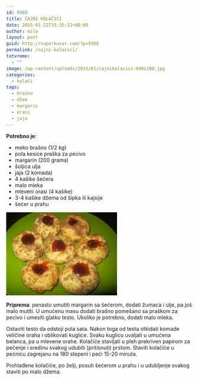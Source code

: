 ```yaml
---
id: 9368
title: ČAJNI KOLAČIĆI
date: 2015-01-22T15:35:12+00:00
author: mila
layout: post
guid: http://superkuvar.com/?p=9368
permalink: /cajni-kolacici/
totvreme:
  - ""
image: /wp-content/uploads/2015/01/cajnikolacici-940x198.jpg
categories:
  - kolači
tags:
  - brašno
  - džem
  - margarin
  - orasi
  - jaja
---
```

**Potrebno je**:

  * meko brašno (1/2 kg)
  * pola kesice praška za pecivo
  * margarin (200 grama)
  * šoljica ulja
  * jaja (2 komada)
  * 4 kašike šećera
  * malo mleka
  * mleveni orasi (4 kašike)
  * 3-4 kašike džema od šipka ili kajsije
  * šećer u prahu

[<img class="alignnone size-medium wp-image-9370" src="/wp-content/uploads/2015/01/cajnikolacici-1024x768.jpg" alt="cajnikolacici" width="300" height="225" />](/wp-content/uploads/2015/01/cajnikolacici.jpg)

**Priprema**: penasto umutiti margarin sa šećerom, dodati žumaca i ulje, pa još malo mutiti. U umućenu masu dodati brašno pomešano sa praškom za pecivo i umesiti glatko testo. Ukoliko je potrebno, dodati malo mleka.

Ostaviti testo da odstoji pola sata. Nakon toga od testa otkidati komade veličine oraha i oblikovati kuglice. Svaku kuglicu uvaljati u umućena belanca, pa u mlevene orahe. Kolačiće stavljati u pleh prekriven papirom za pečenje i sredinu svakog  udubiti (pritisnuti) prstom. Staviti kolačiće u pećnicu zagrejanu na 180 stepeni i peći 15-20 minuta.

Prohlađene kolačiće, po želji, posuti šećerom u prahu i u udubljenje svakog staviti po malo džema.